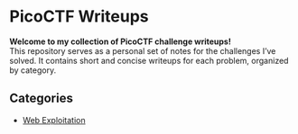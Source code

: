 # PicoCTF Writeups

**Welcome to my collection of PicoCTF challenge writeups!**  
This repository serves as a personal set of notes for the challenges I’ve solved. It contains short and concise writeups for each problem, organized by category.



##  Categories

- [Web Exploitation](./web-exploitation)


